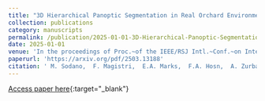 ```yaml
---
title: "3D Hierarchical Panoptic Segmentation in Real Orchard Environments Across Different Sensors"
collection: publications
category: manuscripts 
permalink: /publication/2025-01-01-3D-Hierarchical-Panoptic-Segmentation-in-Real-Orchard-Environments-Across-Different-Sensors
date: 2025-01-01
venue: 'In the proceedings of Proc.~of the IEEE/RSJ Intl.~Conf.~on Intelligent Robots and Systems (IROS)'
paperurl: 'https://arxiv.org/pdf/2503.13188'
citation: ' M. Sodano,  F. Magistri,  E.A. Marks,  F.A. Hosn,  A. Zurbayev,  R. Marcuzzi,  M.V.R. Malladi,  J. Behley,  C. Stachniss, &quot;3D Hierarchical Panoptic Segmentation in Real Orchard Environments Across Different Sensors.&quot; In the proceedings of Proc.~of the IEEE/RSJ Intl.~Conf.~on Intelligent Robots and Systems (IROS), 2025.'
---
```

[Access paper here](https://arxiv.org/pdf/2503.13188){:target="_blank"}
